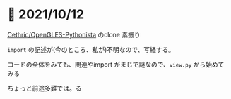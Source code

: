 # 📝 2021/10/12


[Cethric/OpenGLES-Pythonista](https://github.com/Cethric/OpenGLES-Pythonista) のclone 素振り


`import` の記述が(今のところ、私が)不明なので、写経する。


コードの全体をみても、関連やimport がまじで謎なので、`view.py` から始めてみる


ちょっと前途多難では。る


